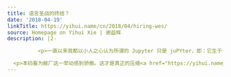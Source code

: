 ```yaml
---
title: 语言圣战的终结？
date: '2018-04-19'
linkTitle: https://yihui.name/cn/2018/04/hiring-wes/
source: Homepage on Yihui Xie | 谢益辉
description: |2-

          <p>一直以来我都以小人之心认为所谓的 Jupyter 只是 juPYter，即：它生于 Python 社区，用户基本也是以 Python 为主；去 Jupyter 大会看一眼演讲便知，几乎清一色 Python，没几个 R 或 Julia 演讲。而其带头大哥实在太能画饼，我看他的演讲和文章，感到实在望尘莫及。这种融合多种语言的方式总让我觉得不够彻底。今日敝厂宣布了一个<a href="https://blog.rstudio.com/2018/04/19/arrow-and-beyond/">惊天消息</a>：我们要和 Wes McKinney 一起合作开发一种新的数据格式。混蟒蛇社区的人都知道，他是著名的 Pandas 的原作者；RStudio 竟然掏腰包给蟒蛇社区超级大哥大付工资搞开发？</p>

  <p>本码畜为敝厂这一举动感到骄傲。这才是真正的压缩<a href="https://yihui.name/cn/2018/03/identity/">自我标签</a>的行为。当然，RStudio 的根基仍然是 R，这一点不会变；作为一个把大部分人力都奉献给开源的创业公
---
```

